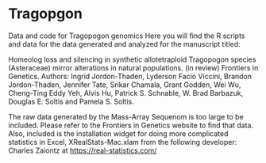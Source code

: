 # Tragopgon
Data and code for Tragopogon genomics
Here you will find the R scripts and data for the data generated and analyzed for the manuscript titled: 

Homeolog loss and silencing in synthetic allotetraploid Tragopogon species (Asteraceae) mirror alterations in natural populations. (in review) Frontiers in Genetics. Authors: Ingrid Jordon-Thaden, Lyderson Facio Viccini, Brandon Jordon-Thaden, Jennifer Tate, Srikar Chamala, Grant Godden, Wei Wu, Cheng-Ting Eddy Yeh, Alvis Hu, Patrick S. Schnable, W. Brad Barbazuk, Douglas E. Soltis and Pamela S. Soltis. 

The raw data generated by the Mass-Array Sequenom is too large to be included. Please refer to the Frontiers in Genetics website to find that data. 
Also, included is the installation widget for doing more complicated statistics in Excel, XRealStats-Mac.xlam from the following developer: Charles Zaiontz at https://real-statistics.com/
